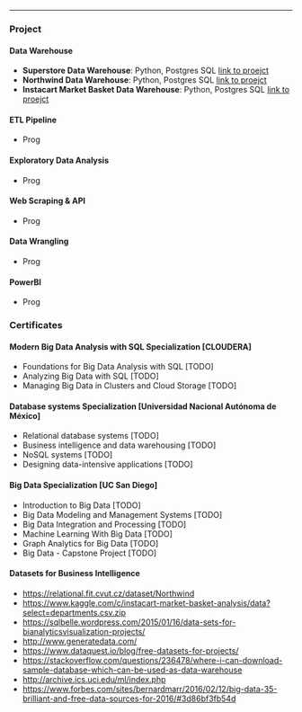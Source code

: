 ** **

### Project

#### Data Warehouse

* **Superstore Data Warehouse**: Python, Postgres SQL [link to proejct](https://github.com/alessiocozzi/Superstore-Data-Warehouse)
* **Northwind Data Warehouse**:  Python, Postgres SQL [link to proejct](https://github.com/alessiocozzi/Northwind-Data-Warehouse)
* **Instacart Market Basket Data Warehouse**: Python, Postgres SQL <a href="https://github.com/alessiocozzi/Instacart-Market-Basket-Data-Warehouse" target="_blank">link to proejct</a>

#### ETL Pipeline

* Prog

#### Exploratory Data Analysis

* Prog


#### Web Scraping & API

* Prog

#### Data Wrangling

* Prog

#### PowerBI

* Prog




### Certificates


#### Modern Big Data Analysis with SQL Specialization [CLOUDERA]
* Foundations for Big Data Analysis with SQL [TODO]
* Analyzing Big Data with SQL [TODO]
* Managing Big Data in Clusters and Cloud Storage [TODO]


#### Database systems Specialization [Universidad Nacional Autónoma de México]
* Relational database systems [TODO]
* Business intelligence and data warehousing [TODO]
* NoSQL systems [TODO]
* Designing data-intensive applications [TODO]


#### Big Data Specialization [UC San Diego]
* Introduction to Big Data [TODO]
* Big Data Modeling and Management Systems [TODO]
* Big Data Integration and Processing [TODO]
* Machine Learning With Big Data [TODO]
* Graph Analytics for Big Data [TODO]
* Big Data - Capstone Project [TODO]



#### Datasets for Business Intelligence
* https://relational.fit.cvut.cz/dataset/Northwind
* https://www.kaggle.com/c/instacart-market-basket-analysis/data?select=departments.csv.zip
* https://sqlbelle.wordpress.com/2015/01/16/data-sets-for-bianalyticsvisualization-projects/
* http://www.generatedata.com/
* https://www.dataquest.io/blog/free-datasets-for-projects/
* https://stackoverflow.com/questions/236478/where-i-can-download-sample-database-which-can-be-used-as-data-warehouse
* http://archive.ics.uci.edu/ml/index.php
* https://www.forbes.com/sites/bernardmarr/2016/02/12/big-data-35-brilliant-and-free-data-sources-for-2016/#3d86bf3fb54d
